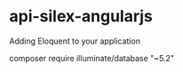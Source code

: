 # api-silex-angularjs


Adding Eloquent to your application

composer require illuminate/database "~5.2"
